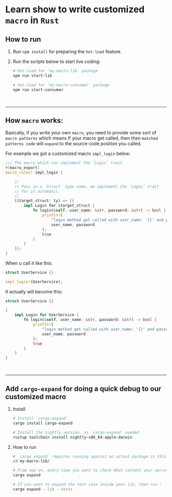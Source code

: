 # Learn show to write customized `macro` in `Rust`

## How to run 

1. Run `npm install` for preparing the `hot-load` feature.

2. Run the scripts below to start live coding:

    ```bash
    # Hot-load for `my-macro-lib` package
    npm run start-lib

    # Hot-load for `my-macro-consumer` package
    npm run start-consumer
    ```
</br>
<hr>

## How `macro` works:

Basically, if you write your own `macro`, you need to provide some sort of `macro patterns` which means If your macro get called, then then `matched patterns code` will `expand` to the source code position you called.

For example we got a customized macro `impl_login` below:

```rust
/// The macro which can implement the `Login` trait.
#[macro_export]
macro_rules! impl_login {

    //
    // Pass in a `Struct` type name, we implement the `Login` trait
    // for it automatic.
    //
    ($target_struct: ty) => {{
        impl Login for $target_struct {
            fn login(&self, user_name: &str, password: &str) -> bool {
                println!(
                    "login method get called with user_name: '{}' and password: '{}'",
                    user_name, password
                );
                true
            }
        }
    }};
}    
```    

When u call it like this:

```rust
struct UserService {}

impl_login!(UserService);
```

It actually will become this:

```rust
struct UserService {}

{
    impl Login for UserService {
        fn login(&self, user_name: &str, password: &str) -> bool {
            println!(
                "login method get called with user_name: '{}' and password: '{}'",
                user_name, password
            );
            true
        }
    }
}
```


</br>
<hr>

## Add `cargo-expand` for doing a quick debug to our customized macro

1. Install

    ```bash
    # Install `cargo-expand`
    cargo install cargo-expand

    # Install the nightly version, as `cargo-expand` needed.
    rustup toolchain install nightly-x86_64-apple-darwin
    ```

2. How to run

    ```bash
    # `cargo expand` requires running against an actual package in this workspace
    cd my-macro-lib/

    # From now on, every time you want to check What content your marco expand (to real rust), just run:
    cargo expand

    # If you want to expand the test case inside your lib, then run :
    cargo expand --lib --tests
    ```